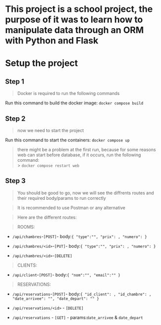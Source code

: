 # This project is a school project, the purpose of it was to learn how to manipulate data through an ORM with Python and Flask

# Setup the project

## Step 1

> Docker is required to run the following commands

Run this command to build the docker image: `docker compose build`

## Step 2

> now we need to start the project

Run this command to start the containers: `docker compose up`

> there might be a problem at the first run, because for some reasons web can start before database, if it occurs, run the following command:</br> > `docker compose restart web`

## Step 3

> You should be good to go, now we will see the diffrents routes and their required body/params to run correctly

> It is recommended to use Postman or any alternative

> Here are the different routes:

> ROOMS:

- `/api/chambres`-`[POST]`- body:`{
    "type":"",
    "prix": ,
    "numero":
}`

- `/api/chambres/<id>`-`[PUT]`- body:`{
    "type":"",
    "prix": ,
    "numero":
}`

- `/api/chambres/<id>`-`[DELETE]`

> CLIENTS:

- `/api/client`-`[POST]`- body:`{
    "nom":"",
    "email":""
}`

> RESERVATIONS:

- `/api/reservations`-`[POST]`- body:`{
    "id_client": ,
    "id_chambre": ,
    "date_arrivee": "",
    "date_depart": ""
}`

- `/api/reservations/<id>` - `[DELETE]`

- `/api/reservations` - `[GET]` - params:`date_arrivee` & `date_depart`

